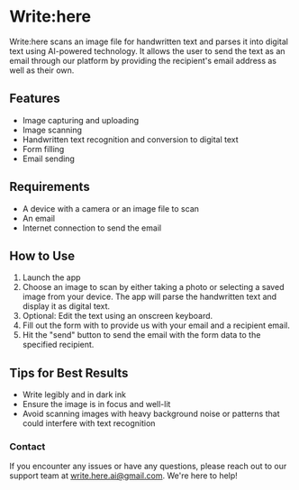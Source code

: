 # Write:here

Write:here scans an image file for handwritten text and parses it into digital text using AI-powered technology. It allows the user to send the text as an email through our platform by providing the recipient's email address as well as their own.

## Features

- Image capturing and uploading
- Image scanning
- Handwritten text recognition and conversion to digital text
- Form filling
- Email sending

## Requirements

- A device with a camera or an image file to scan
- An email
- Internet connection to send the email

## How to Use

1. Launch the app
2. Choose an image to scan by either taking a photo or selecting a saved image from your device.
The app will parse the handwritten text and display it as digital text.
3. Optional: Edit the text using an onscreen keyboard.
4. Fill out the form with to provide us with your email and a recipient email.
5. Hit the "send" button to send the email with the form data to the specified recipient.

## Tips for Best Results
- Write legibly and in dark ink
- Ensure the image is in focus and well-lit
- Avoid scanning images with heavy background noise or patterns that could interfere with text recognition

### Contact
If you encounter any issues or have any questions, please reach out to our support team at write.here.ai@gmail.com. We're here to help!
